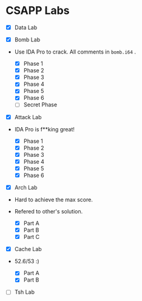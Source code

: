 # CSAPP Labs

- [x] Data Lab


- [x] Bomb Lab

- Use IDA Pro to crack. All comments in `bomb.i64` .

  - [x] Phase 1
  - [x] Phase 2
  - [x] Phase 3
  - [x] Phase 4
  - [x] Phase 5
  - [x] Phase 6
  - [ ] Secret Phase

- [x] Attack Lab

- IDA Pro is f**king great!

  - [x] Phase 1
  - [x] Phase 2
  - [x] Phase 3
  - [x] Phase 4
  - [x] Phase 5
  - [x] Phase 6

- [x] Arch Lab

- Hard to achieve the max score. 
- Refered to other's solution.

  - [x] Part A
  - [x] Part B
  - [x] Part C

- [x] Cache Lab

- 52.6/53 :)

  - [x] Part A
  - [x] Part B

- [ ] Tsh Lab
